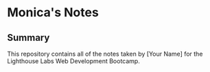 # Monica's Notes
## Summary 
This repository contains all of the notes taken by [Your Name] for the Lighthouse Labs Web Development Bootcamp.